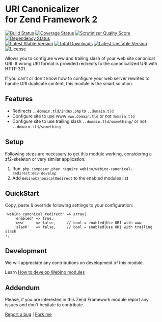 # URI Canonicalizer <br /> for Zend Framework 2

[![Build Status](https://secure.travis-ci.org/webino/WebinoCanonicalRedirect.png?branch=develop)](http://travis-ci.org/webino/WebinoCanonicalRedirect "Develop Build Status")
[![Coverage Status](https://coveralls.io/repos/webino/WebinoCanonicalRedirect/badge.png?branch=develop)](https://coveralls.io/r/webino/WebinoCanonicalRedirect?branch=develop "Develop Coverage Status")
[![Scrutinizer Quality Score](https://scrutinizer-ci.com/g/webino/WebinoCanonicalRedirect/badges/quality-score.png?b=develop)](https://scrutinizer-ci.com/g/webino/WebinoCanonicalRedirect/?branch=develop  "Quality Score")
[![Dependency Status](https://www.versioneye.com/user/projects/52a19caa632bac3bd6000040/badge.png)](https://www.versioneye.com/user/projects/52a19caa632bac3bd6000040 "Develop Dependency Status")
<br />
[![Latest Stable Version](https://poser.pugx.org/webino/webino-canonical-redirect/v/stable.png)](https://packagist.org/packages/webino/webino-canonical-redirect "Latest Stable Version")
[![Total Downloads](https://poser.pugx.org/webino/webino-canonical-redirect/downloads.png)](https://packagist.org/packages/webino/webino-canonical-redirect "Total Downloads")
[![Latest Unstable Version](https://poser.pugx.org/webino/webino-canonical-redirect/v/unstable.png)](https://packagist.org/packages/webino/webino-canonical-redirect "Latest Unstable Version")
[![License](https://poser.pugx.org/webino/webino-canonical-redirect/license.svg)](https://packagist.org/packages/webino/webino-canonical-redirect)


  Allows you to configure www and trailing slash of your web site canonical URI. If wrong URI format is provided redirects to the canonicalized URI with HTTP 301.

  If you can't or don't know how to configure your web server rewrites to handle URI duplicate content, this module is the smart solution.

## Features

  - Redirects `..domain.tld/index.php` to `..domain.tld`
  - Configure site to use www  `www.domain.tld` or not `domain.tld`
  - Configure site to use trailing slash `..domain.tld/something/` or not `..domain.tld/something`

## Setup

  Following steps are necessary to get this module working, considering a zf2-skeleton or very similar application:

  1. Run: `php composer.phar require webino/webino-canonical-redirect:dev-develop`
  3. Add `WebinoCanonicalRedirect` to the enabled modules list

## QuickStart

Copy, paste & override following settings to your configuration:

    'webino_canonical_redirect' => array(
        'enabled' => true,
        'www'     => false,     // bool = enabled|Use URI with www
        'slash'   => false,     // bool = enabled|Use URI with trailing slash
    ),

## Development

We will appreciate any contributions on development of this module.

Learn [How to develop Webino modules](https://github.com/webino/Webino/wiki/How-to-develop-Webino-module)

## Addendum

  Please, if you are interested in this Zend Framework module report any issues and don't hesitate to contribute.

[Report a bug](https://github.com/webino/WebinoCanonicalRedirect/issues) | [Fork me](https://github.com/webino/WebinoCanonicalRedirect)
